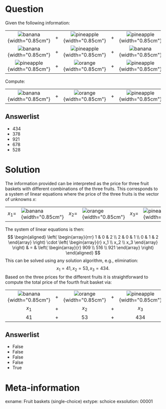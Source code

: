 


Question
========

Given the following information:

|                  |     |                  |     |                  |   |            |
|:----------------:|:---:|:----------------:|:---:|:----------------:|:-:|-----------:|
| ![banana](banana.png){width="0.85cm"} | $+$ | ![pineapple](pineapple.png){width="0.85cm"} | $+$ | ![pineapple](pineapple.png){width="0.85cm"} | = | $909$ |
| ![banana](banana.png){width="0.85cm"} | $+$ | ![pineapple](pineapple.png){width="0.85cm"} | $+$ | ![banana](banana.png){width="0.85cm"} | = | $516$ |
| ![pineapple](pineapple.png){width="0.85cm"} | $+$ | ![orange](orange.png){width="0.85cm"} | $+$ | ![pineapple](pineapple.png){width="0.85cm"} | = | $921$ |

Compute:

|              |     |              |     |              |   |            |
|:------------:|:---:|:------------:|:---:|:------------:|:-:|-----------:|
| ![banana](banana.png){width="0.85cm"} | $+$ | ![orange](orange.png){width="0.85cm"} | $+$ | ![pineapple](pineapple.png){width="0.85cm"} | = | $\text{?}$ |

Answerlist
----------
* $434$
* $378$
* $921$
* $678$
* $528$

Solution
========

The information provided can be interpreted as the price for three fruit baskets
with different combinations of the three fruits. This corresponds to a system of
linear equations where the price of the three fruits is the vector of unknowns $x$:

|         |              |         |              |         |              |
|--------:|:-------------|--------:|:-------------|--------:|:-------------|
| $x_1 =$ | ![banana](banana.png){width="0.85cm"} | $x_2 =$ | ![orange](orange.png){width="0.85cm"} | $x_3 =$ | ![pineapple](pineapple.png){width="0.85cm"} |

The system of linear equations is then:
$$
\begin{aligned}
\left( \begin{array}{rrr} 1 & 0 & 2 \\ 2 & 0 & 1 \\ 0 & 1 & 2 \end{array} \right) \cdot \left( \begin{array}{r} x_1 \\ x_2 \\ x_3 \end{array} \right) & = & \left( \begin{array}{r} 909 \\ 516 \\ 921 \end{array} \right)
\end{aligned}
$$
This can be solved using any solution algorithm, e.g., elimination:
$$
x_1 = 41, \, x_2 = 53, \, x_3 = 434.
$$
Based on the three prices for the different fruits it is straightforward to
compute the total price of the fourth fruit basket via:

|              |     |              |     |              |   |            |
|:------------:|:---:|:------------:|:---:|:------------:|:-:|-----------:|
| ![banana](banana.png){width="0.85cm"} | $+$ | ![orange](orange.png){width="0.85cm"} | $+$ | ![pineapple](pineapple.png){width="0.85cm"} | = |            |
| $x_1$        | $+$ | $x_2$        | $+$ | $x_3$        | = |            |
| $41$   | $+$ | $53$   | $+$ | $434$   | = | $528$  |

Answerlist
----------
* False
* False
* False
* False
* True


Meta-information
================
exname: Fruit baskets (single-choice)
extype: schoice
exsolution: 00001

